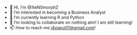 - 👋 Hi, I’m @XeN0morphZ
- 👀 I’m interested in becoming a Business Analyst
- 🌱 I’m currently learning R and Python
- 💞️ I’m looking to collaborate on nothing atm! I am still learning!
- 📫 How to reach me j4vianz01@gmail.com!

<!---
XeN0morphZ/XeN0morphZ is a ✨ special ✨ repository because its `README.md` (this file) appears on your GitHub profile.
You can click the Preview link to take a look at your changes.
--->

